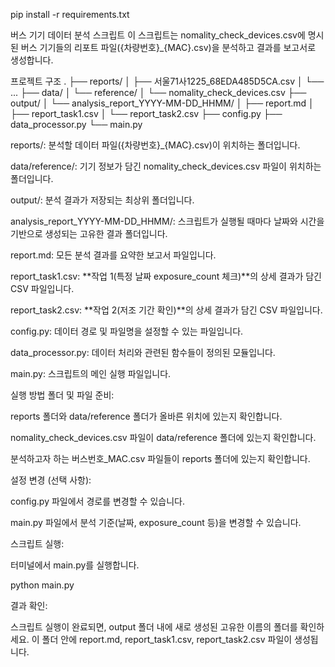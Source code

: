pip install -r requirements.txt


버스 기기 데이터 분석 스크립트
이 스크립트는 nomality_check_devices.csv에 명시된 버스 기기들의 리포트 파일({차량번호}_{MAC}.csv)을 분석하고 결과를 보고서로 생성합니다.

프로젝트 구조
.
├── reports/
│   ├── 서울71사1225_68EDA485D5CA.csv
│   └── ...
├── data/
│   └── reference/
│       └── nomality_check_devices.csv
├── output/
│   └── analysis_report_YYYY-MM-DD_HHMM/
│       ├── report.md
│       ├── report_task1.csv
│       └── report_task2.csv
├── config.py
├── data_processor.py
└── main.py

reports/: 분석할 데이터 파일({차량번호}_{MAC}.csv)이 위치하는 폴더입니다.

data/reference/: 기기 정보가 담긴 nomality_check_devices.csv 파일이 위치하는 폴더입니다.

output/: 분석 결과가 저장되는 최상위 폴더입니다.

analysis_report_YYYY-MM-DD_HHMM/: 스크립트가 실행될 때마다 날짜와 시간을 기반으로 생성되는 고유한 결과 폴더입니다.

report.md: 모든 분석 결과를 요약한 보고서 파일입니다.

report_task1.csv: **작업 1(특정 날짜 exposure_count 체크)**의 상세 결과가 담긴 CSV 파일입니다.

report_task2.csv: **작업 2(저조 기간 확인)**의 상세 결과가 담긴 CSV 파일입니다.

config.py: 데이터 경로 및 파일명을 설정할 수 있는 파일입니다.

data_processor.py: 데이터 처리와 관련된 함수들이 정의된 모듈입니다.

main.py: 스크립트의 메인 실행 파일입니다.

실행 방법
폴더 및 파일 준비:

reports 폴더와 data/reference 폴더가 올바른 위치에 있는지 확인합니다.

nomality_check_devices.csv 파일이 data/reference 폴더에 있는지 확인합니다.

분석하고자 하는 버스번호_MAC.csv 파일들이 reports 폴더에 있는지 확인합니다.

설정 변경 (선택 사항):

config.py 파일에서 경로를 변경할 수 있습니다.

main.py 파일에서 분석 기준(날짜, exposure_count 등)을 변경할 수 있습니다.

스크립트 실행:

터미널에서 main.py를 실행합니다.

python main.py

결과 확인:

스크립트 실행이 완료되면, output 폴더 내에 새로 생성된 고유한 이름의 폴더를 확인하세요. 이 폴더 안에 report.md, report_task1.csv, report_task2.csv 파일이 생성됩니다.